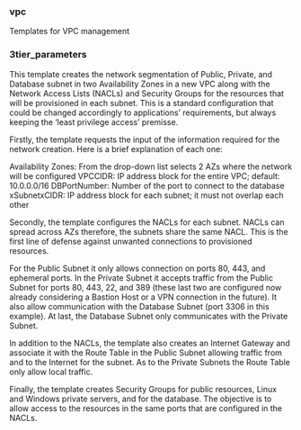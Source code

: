 ### vpc
Templates for VPC management

### 3tier_parameters

This template creates the network segmentation of Public, Private, and Database subnet in two Availability Zones in a new VPC along with the Network Access Lists (NACLs) and Security Groups for the resources that will be provisioned in each subnet. This is a standard configuration that could be changed accordingly to applications’ requirements, but always keeping the ‘least privilege access’ premisse. 

Firstly, the template requests the input of the information required for the network creation. Here is a brief explanation of each one:

Availability Zones: From the drop-down list selects 2 AZs where the network will be configured
VPCCIDR: IP address block for the entire VPC; default: 10.0.0.0/16
DBPortNumber: Number of the port to connect to the database 
xSubnetxCIDR:  IP address block for each subnet; it must not overlap each other

Secondly, the template configures the NACLs for each subnet. NACLs can spread across AZs therefore, the subnets share the same NACL. 
This is the first line of defense against unwanted connections to provisioned resources.

For the Public Subnet it only allows connection on ports 80, 443, and ephemeral ports. 
In the Private Subnet it accepts traffic from the Public Subnet for ports 80, 443, 22, and 389 (these last two are configured now already considering a Bastion Host or a VPN connection in the future). 
It also allow communication with the Database Subnet (port 3306 in this example). At last, the Database Subnet only communicates with the Private Subnet.

In addition to the NACLs, the template also creates an Internet Gateway and associate it with the Route Table in the Public Subnet allowing traffic from and to the Internet 
for the subnet. As to the Private Subnets the Route Table only allow local traffic.

Finally, the template creates Security Groups for public resources, Linux and Windows private servers, and for the database. 
The objective is to allow access to the resources in the same ports that are configured in the NACLs.


